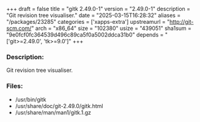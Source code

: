 +++
draft = false
title = "gitk 2.49.0-1"
version = "2.49.0-1"
description = "Git revision tree visualiser."
date = "2025-03-15T16:28:32"
aliases = "/packages/23285"
categories = ['xapps-extra']
upstreamurl = "http://git-scm.com/"
arch = "x86_64"
size = "102380"
usize = "439051"
sha1sum = "9e0fcf0fc364539d496c89ca5f0a5002ddca31b0"
depends = "['git>=2.49.0', 'tk>=9.0']"
+++
### Description: 
Git revision tree visualiser.

### Files: 
* /usr/bin/gitk
* /usr/share/doc/git-2.49.0/gitk.html
* /usr/share/man/man1/gitk.1.gz
